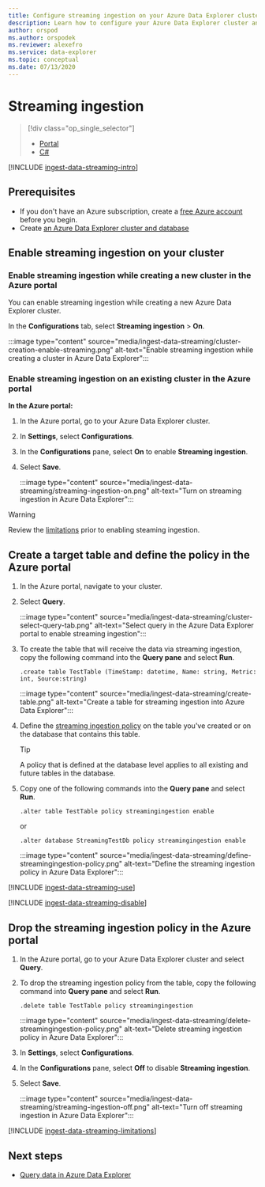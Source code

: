 ```yaml
---
title: Configure streaming ingestion on your Azure Data Explorer cluster using the Azure portal
description: Learn how to configure your Azure Data Explorer cluster and start loading data with streaming ingestion  using Azure portal.
author: orspod
ms.author: orspodek
ms.reviewer: alexefro
ms.service: data-explorer
ms.topic: conceptual
ms.date: 07/13/2020
---
```


# Streaming ingestion

> [!div class="op_single_selector"]
> * [Portal](ingest-data-streaming.md)
> * [C#](ingest-data-streaming-csharp.md)

[!INCLUDE [ingest-data-streaming-intro](includes/ingest-data-streaming-intro.md)]

## Prerequisites

* If you don't have an Azure subscription, create a [free Azure account](https://azure.microsoft.com/free/) before you begin.
* Create [an Azure Data Explorer cluster and database](create-cluster-database-portal.md)

## Enable streaming ingestion on your cluster

### Enable streaming ingestion while creating a new cluster in the Azure portal

You can enable streaming ingestion while creating a new Azure Data Explorer cluster. 

In the **Configurations** tab, select **Streaming ingestion** > **On**.

:::image type="content" source="media/ingest-data-streaming/cluster-creation-enable-streaming.png" alt-text="Enable streaming ingestion while creating a cluster in Azure Data Explorer":::

### Enable streaming ingestion on an existing cluster in the Azure portal

**In the Azure portal:**

1. In the Azure portal, go to your Azure Data Explorer cluster. 
1. In **Settings**, select **Configurations**. 
1. In the **Configurations** pane, select **On** to enable **Streaming ingestion**.
1. Select **Save**.

    :::image type="content" source="media/ingest-data-streaming/streaming-ingestion-on.png" alt-text="Turn on streaming ingestion in Azure Data Explorer":::

> [!WARNING]
> Review the [limitations](#limitations) prior to enabling steaming ingestion.

## Create a target table and define the policy in the Azure portal

1. In the Azure portal, navigate to your cluster.
1. Select **Query**.

    :::image type="content" source="media/ingest-data-streaming/cluster-select-query-tab.png" alt-text="Select query in the Azure Data Explorer portal to enable streaming ingestion":::

1. To create the table that will receive the data via streaming ingestion, copy the following command into the **Query pane** and select **Run**.

    ```Kusto
    .create table TestTable (TimeStamp: datetime, Name: string, Metric: int, Source:string)
    ```

    :::image type="content" source="media/ingest-data-streaming/create-table.png" alt-text="Create a table for streaming ingestion into Azure Data Explorer":::

1. Define the [streaming ingestion policy](kusto/management/streamingingestionpolicy.md) on the table you've created or on the database that contains this table. 
 
    > [!TIP]
    > A policy that is defined at the database level applies to all existing and future tables in the database. 
    
1. Copy one of the following commands into the **Query pane** and select **Run**.

    ```kusto
    .alter table TestTable policy streamingingestion enable
    ```

    or

    ```kusto
    .alter database StreamingTestDb policy streamingingestion enable
    ```

    :::image type="content" source="media/ingest-data-streaming/define-streamingingestion-policy.png" alt-text="Define the streaming ingestion policy in Azure Data Explorer":::

[!INCLUDE [ingest-data-streaming-use](includes/ingest-data-streaming-types.md)]

[!INCLUDE [ingest-data-streaming-disable](includes/ingest-data-streaming-disable.md)]

## Drop the streaming ingestion policy in the Azure portal

1. In the Azure portal, go to your Azure Data Explorer cluster and select **Query**. 
1. To drop the streaming ingestion policy from the table, copy the following command into **Query pane** and select **Run**.

    ```Kusto
    .delete table TestTable policy streamingingestion 
    ```

    :::image type="content" source="media/ingest-data-streaming/delete-streamingingestion-policy.png" alt-text="Delete streaming ingestion policy in Azure Data Explorer":::

1. In **Settings**, select **Configurations**.
1. In the **Configurations** pane, select **Off** to disable **Streaming ingestion**.
1. Select **Save**.

    :::image type="content" source="media/ingest-data-streaming/streaming-ingestion-off.png" alt-text="Turn off streaming ingestion in Azure Data Explorer":::

[!INCLUDE [ingest-data-streaming-limitations](includes/ingest-data-streaming-limitations.md)]

## Next steps

* [Query data in Azure Data Explorer](web-query-data.md)

